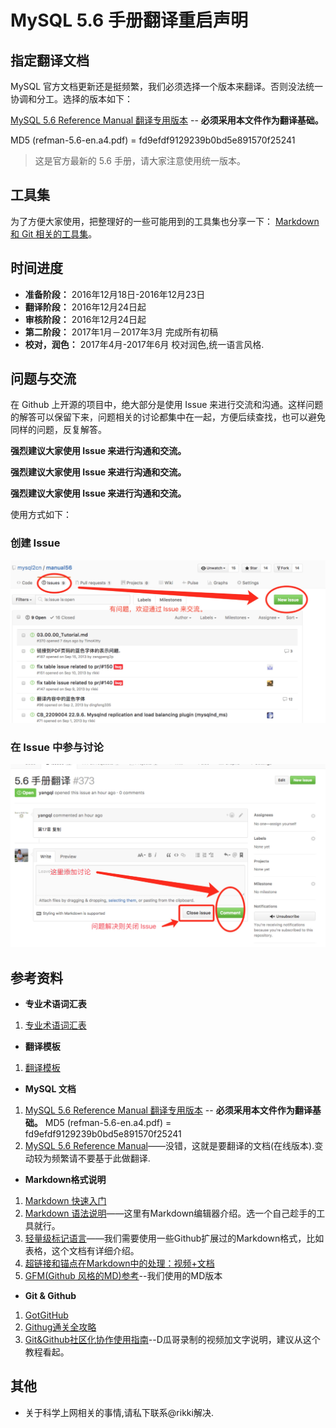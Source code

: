 # MySQL 5.6 手册翻译重启声明

## 指定翻译文档

MySQL 官方文档更新还是挺频繁，我们必须选择一个版本来翻译。否则没法统一协调和分工。选择的版本如下：

[MySQL 5.6 Reference Manual 翻译专用版本](https://pan.baidu.com/s/1kViCbaR) -- **必须采用本文件作为翻译基础。**

MD5 (refman-5.6-en.a4.pdf) = fd9efdf9129239b0bd5e891570f25241

> 这是官方最新的 5.6 手册，请大家注意使用统一版本。

## 工具集

为了方便大家使用，把整理好的一些可能用到的工具集也分享一下： [Markdown 和 Git 相关的工具集](https://pan.baidu.com/s/1eRFFW9k)。

## 时间进度

* **准备阶段：** 2016年12月18日-2016年12月23日
* **翻译阶段：** 2016年12月24日起
* **审核阶段：** 2016年12月24日起
* **第二阶段：** 2017年1月－2017年3月 完成所有初稿
* **校对，润色：** 2017年4月-2017年6月 校对润色,统一语言风格.

## 问题与交流

在 Github 上开源的项目中，绝大部分是使用 Issue 来进行交流和沟通。这样问题的解答可以保留下来，问题相关的讨论都集中在一起，方便后续查找，也可以避免同样的问题，反复解答。

**强烈建议大家使用 Issue 来进行沟通和交流。**

**强烈建议大家使用 Issue 来进行沟通和交流。**

**强烈建议大家使用 Issue 来进行沟通和交流。**

使用方式如下：

### 创建 Issue

![创建 Issue](./tools/create_issue.jpeg)

### 在 Issue 中参与讨论

![在 Issue 中参与讨论](./tools/comment_issue.jpeg)



## 参考资料
* **专业术语词汇表**
 1. [专业术语词汇表](./docs/glossary.md)

* **翻译模板**
 1. [翻译模板](./Template.md)

* **MySQL 文档**
 1. [MySQL 5.6 Reference Manual 翻译专用版本](https://pan.baidu.com/s/1kViCbaR) -- **必须采用本文件作为翻译基础。**
 MD5 (refman-5.6-en.a4.pdf) = fd9efdf9129239b0bd5e891570f25241
 2. [MySQL 5.6 Reference Manual](http://dev.mysql.com/doc/refman/5.6/en/index.html)——没错，这就是要翻译的文档(在线版本).变动较为频繁请不要基于此做翻译.


* **Markdown格式说明**
 1. [Markdown 快速入门](http://wowubuntu.com/markdown/basic.html)
 2. [Markdown 语法说明](http://wowubuntu.com/markdown/index.html)——这里有Markdown编辑器介绍。选一个自己趁手的工具就行。
 3. [轻量级标记语言](http://www.worldhello.net/gotgithub/appendix/markups.html)——我们需要使用一些Github扩展过的Markdown格式，比如表格，这个文档有详细介绍。
 4. [超链接和锚点在Markdown中的处理：视频+文档](http://www.diguage.com/archives/64.html)
 1. [GFM(Github 风格的MD)参考](https://help.github.com/articles/github-flavored-markdown#references)--我们使用的MD版本

* **Git & Github**
 1. [GotGitHub](http://www.worldhello.net/gotgithub/)
 2. [Githug通关全攻略](http://fancyoung.com/blog/githug-cheat-sheet/)
 3. [Git&Github社区化协作使用指南](http://www.diguage.com/archives/42.html)--D瓜哥录制的视频加文字说明，建议从这个教程看起。

## 其他
* 关于科学上网相关的事情,请私下联系@rikki解决.
